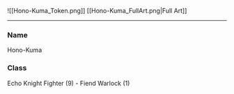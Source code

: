 ![[Hono-Kuma_Token.png]]
[[Hono-Kuma_FullArt.png|Full Art]]

---
### Name
Hono-Kuma
### Class
Echo Knight Fighter (9) - Fiend Warlock (1)